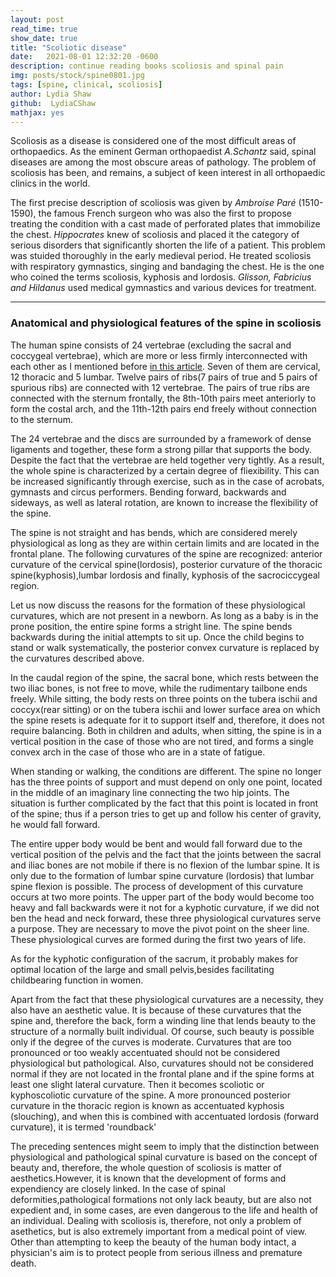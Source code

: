 ```yaml
---
layout: post
read_time: true
show_date: true
title: "Scoliotic disease"
date:   2021-08-01 12:32:20 -0600
description: continue reading books scoliosis and spinal pain
img: posts/stock/spine0801.jpg
tags: [spine, clinical, scoliosis]
author: Lydia Shaw
github:  LydiaCShaw
mathjax: yes
---
```

Scoliosis as a disease is considered one of the most difficult areas of orthopaedics. As the eminent German orthopaedist *A.Schantz* said, spinal diseases are among the most obscure areas of pathology. The problem of scoliosis has been, and remains, a subject of keen interest in all orthopaedic clinics in the world.

The first precise description of scoliosis was given by *Ambroise Paré* (1510-1590), the famous French surgeon who was also the first to propose treating the condition with a cast made of perforated plates that immobilize the chest. *Hippocrates* knew of scoliosis and placed it the category of serious disorders that significantly shorten the life of a patient. This problem was stuided thoroughly in the early medieval period. He treated scoliosis with respiratory gymnastics, singing and bandaging the chest. He is the one who coined the terms scoliosis, kyphosis and lordosis. *Glisson, Fabricius and Hildanus* used medical gymnastics and various devices for treatment.

-----

### Anatomical and physiological features of the spine in scoliosis

The human spine consists of 24 vertebrae (excluding the sacral and coccygeal vertebrae), which are more or less firmly interconnected with each other as I mentioned before [in this article](http://linjingshang.top/cssoliosis.html). Seven of them are cervical, 12 thoracic and 5 lumbar. Twelve pairs of ribs(7 pairs of true and 5 pairs of spurious ribs) are connected with 12 vertebrae. The pairs of true ribs are connected with the sternum frontally, the 8th-10th pairs meet anteriorly to form the costal arch, and the 11th-12th pairs end freely without connection to the sternum.

The 24 vertebrae and the discs are surrounded by a framework of dense ligaments and together, these form a strong pillar that supports the body. Despite the fact that the vertebrae are held together very tightly. As a result, the whole spine is characterized by a certain degree of fliexibility. This can be increased significantly through exercise, such as in the case of acrobats, gymnasts and circus performers. Bending forward, backwards and sideways, as well as lateral rotation, are known to increase the flexibility of the spine.

The spine is not straight and has bends, which are considered merely physiological as long as they are within certain limits and are located in the frontal plane. The following curvatures of the spine are recognized: anterior curvature of the cervical spine(lordosis), posterior curvature of the thoracic spine(kyphosis),lumbar lordosis and finally, kyphosis of the sacrociccygeal region.

Let us now discuss the reasons for the formation of these physiological curvatures, which are not present in a newborn. As long as a baby is in the prone position, the entire spine forms a stright line. The spine bends backwards during the initial attempts to sit up. Once the child  begins to stand or walk systematically, the posterior convex curvature is replaced by the curvatures described above.

In the caudal region of the spine, the sacral bone, which rests between the two iliac bones, is not free to move, while the rudimentary tailbone ends freely. While sitting, the body rests on three points on the tubera ischii and coccyx(rear sitting) or on the tubera ischii and lower surface area on which the spine resets is adequate for it to support itself and, therefore, it does not require balancing. Both in children and adults, when sitting, the spine is in a vertical position in the case of those who are not tired, and forms a single convex arch in the case of those who are in a state of fatigue.

When standing or walking, the conditions are different. The spine no longer has the three points of support and must depend on only one point, located in the middle of an imaginary line connecting the two hip joints. The situation is further complicated by the fact that this point is located in front of the spine; thus if a person tries to get up and follow his center of gravity, he would fall forward. 

The entire upper body would be bent and would fall forward due to the vertical position of the pelvis and the fact that  the joints between the sacral and iliac bones are not mobile if there is no flexion of  the lumbar spine. It is only due to the formation of lumbar spine curvature (lordosis) that lumbar spine flexion is possible. The process of development of this curvature occurs at two more points. The upper part of the body would become too heavy and fall backwards were it not for a kyphotic curvature,  if we did not ben the head and neck forward, these three physiological curvatures serve a purpose. They are necessary to move the pivot point on the sheer line. These physiological curves are formed during the first two years of life.

As for the kyphotic configuration of the sacrum, it probably makes for optimal location of the large and small pelvis,besides facilitating childbearing function in women.

Apart from the fact that these physiological curvatures are a necessity, they also have an aesthetic value. It is because of these curvatures that the spine and, therefore the back, form a winding line that lends beauty to the structure of a normally built individual. Of course, such beauty is possible only if the degree of the curves is moderate. Curvatures that are too pronounced or too weakly accentuated should not be considered physiological but pathological. Also, curvatures should not be considered normal if they are not located in the frontal plane and if the spine forms at least one slight lateral curvature. Then it becomes scoliotic or kyphoscoliotic curvature of the spine. A more pronounced posterior curvature in the thoracic region is known as accentuated kyphosis (slouching), and when this is combined with accentuated lordosis (forward curvature), it is termed 'roundback'

The preceding sentences might seem to imply that the distinction between physiological and pathological spinal curvature is based on the concept of beauty and, therefore, the whole question of scoliosis is matter of aesthetics.However, it is known that the development of forms and expendiency are closely linked. In the case of spinal deformities,pathological formations not only lack beauty, but are also not expedient and, in some cases, are even dangerous to the life and health of an individual. Dealing with scoliosis is, therefore, not only a problem of asethetics, but is also extremely important from a medical point of view. Other than attempting to keep the beauty of the human body intact, a physician's aim is to protect people from serious illness and premature death.
